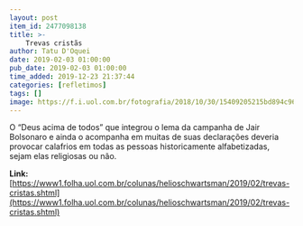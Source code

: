 ```yaml
---
layout: post
item_id: 2477098138
title: >-
    Trevas cristãs
author: Tatu D'Oquei
date: 2019-02-03 01:00:00
pub_date: 2019-02-03 01:00:00
time_added: 2019-12-23 21:37:44
categories: [refletimos]
tags: []
image: https://f.i.uol.com.br/fotografia/2018/10/30/15409205215bd894c9615ec_1540920521_3x2_xl.jpg
---
```


O “Deus acima de todos” que integrou o lema da campanha de Jair Bolsonaro e ainda o acompanha em muitas de suas declarações deveria provocar calafrios em todas as pessoas historicamente alfabetizadas, sejam elas religiosas ou não.

**Link:** [https://www1.folha.uol.com.br/colunas/helioschwartsman/2019/02/trevas-cristas.shtml](https://www1.folha.uol.com.br/colunas/helioschwartsman/2019/02/trevas-cristas.shtml)

